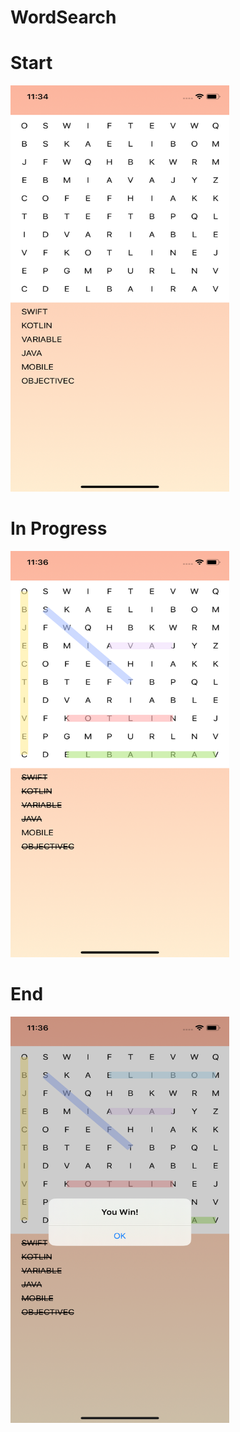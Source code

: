 # WordSearch
<p align="center">
  <h1> Start </h1>
  <img src="Simulator%20Screen%20Shot%20-%20iPhone%2011%20-%202020-05-19%20at%2023.34.47.png" width="350" height="650" title="Start">
  <h1> In Progress </h1>
  <img src="Simulator%20Screen%20Shot%20-%20iPhone%2011%20-%202020-05-19%20at%2023.36.38.png" width="350" height="650" title="In Progress">
  <h1> End </h1>
  <img src="Simulator%20Screen%20Shot%20-%20iPhone%2011%20-%202020-05-19%20at%2023.36.51.png" width="350" height="650" title="End">
</p>
